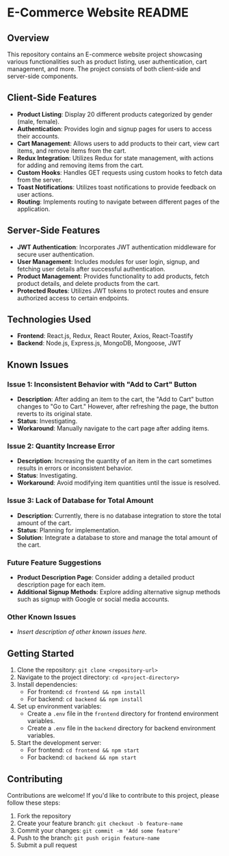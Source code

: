 # E-Commerce Website README

## Overview
This repository contains an E-commerce website project showcasing various functionalities such as product listing, user authentication, cart management, and more. The project consists of both client-side and server-side components.

## Client-Side Features
- **Product Listing**: Display 20 different products categorized by gender (male, female).
- **Authentication**: Provides login and signup pages for users to access their accounts.
- **Cart Management**: Allows users to add products to their cart, view cart items, and remove items from the cart.
- **Redux Integration**: Utilizes Redux for state management, with actions for adding and removing items from the cart.
- **Custom Hooks**: Handles GET requests using custom hooks to fetch data from the server.
- **Toast Notifications**: Utilizes toast notifications to provide feedback on user actions.
- **Routing**: Implements routing to navigate between different pages of the application.

## Server-Side Features
- **JWT Authentication**: Incorporates JWT authentication middleware for secure user authentication.
- **User Management**: Includes modules for user login, signup, and fetching user details after successful authentication.
- **Product Management**: Provides functionality to add products, fetch product details, and delete products from the cart.
- **Protected Routes**: Utilizes JWT tokens to protect routes and ensure authorized access to certain endpoints.

## Technologies Used
- **Frontend**: React.js, Redux, React Router, Axios, React-Toastify
- **Backend**: Node.js, Express.js, MongoDB, Mongoose, JWT
## Known Issues

### Issue 1: Inconsistent Behavior with "Add to Cart" Button

- **Description**: After adding an item to the cart, the "Add to Cart" button changes to "Go to Cart." However, after refreshing the page, the button reverts to its original state.
- **Status**: Investigating.
- **Workaround**: Manually navigate to the cart page after adding items.

### Issue 2: Quantity Increase Error

- **Description**: Increasing the quantity of an item in the cart sometimes results in errors or inconsistent behavior.
- **Status**: Investigating.
- **Workaround**: Avoid modifying item quantities until the issue is resolved.

### Issue 3: Lack of Database for Total Amount

- **Description**: Currently, there is no database integration to store the total amount of the cart.
- **Status**: Planning for implementation.
- **Solution**: Integrate a database to store and manage the total amount of the cart.

### Future Feature Suggestions

- **Product Description Page**: Consider adding a detailed product description page for each item.
- **Additional Signup Methods**: Explore adding alternative signup methods such as signup with Google or social media accounts.

### Other Known Issues

- *Insert description of other known issues here.*

## Getting Started
1. Clone the repository: `git clone <repository-url>`
2. Navigate to the project directory: `cd <project-directory>`
3. Install dependencies:
   - For frontend: `cd frontend && npm install`
   - For backend: `cd backend && npm install`
4. Set up environment variables:
   - Create a `.env` file in the `frontend` directory for frontend environment variables.
   - Create a `.env` file in the `backend` directory for backend environment variables.
5. Start the development server:
   - For frontend: `cd frontend && npm start`
   - For backend: `cd backend && npm start`

## Contributing
Contributions are welcome! If you'd like to contribute to this project, please follow these steps:
1. Fork the repository
2. Create your feature branch: `git checkout -b feature-name`
3. Commit your changes: `git commit -m 'Add some feature'`
4. Push to the branch: `git push origin feature-name`
5. Submit a pull request
